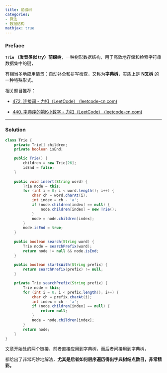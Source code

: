 ```yaml
---
title: 前缀树
categories:
- 算法
- 数据结构
mathjax: true
---
```


<escape><!--more--><escape>

### Preface

<strong>`Trie` （发音类似 try）前缀树</strong>，一种树形数据结构，用于高效地存储和检索字符串数据集中的键，

有相当多地应用情景：自动补全和拼写检查，又称为<strong>字典树</strong>，实质上是 <strong>N叉树</strong> 的一种特殊形式。

相关题目推荐：

* [472. 连接词 - 力扣（LeetCode） (leetcode-cn.com)](https://leetcode-cn.com/problems/concatenated-words/)

* [440. 字典序的第K小数字 - 力扣（LeetCode） (leetcode-cn.com)](https://leetcode-cn.com/problems/k-th-smallest-in-lexicographical-order/)

-----

### Solution

```java
class Trie {
    private Trie[] children;
    private boolean isEnd;

    public Trie() {
        children = new Trie[26];
        isEnd = false;
    }
    
    public void insert(String word) {
        Trie node = this;
        for (int i = 0; i < word.length(); i++) {
            char ch = word.charAt(i);
            int index = ch - 'a';
            if (node.children[index] == null) {
                node.children[index] = new Trie();
            }
            node = node.children[index];
        }
        node.isEnd = true;
    }
    
    public boolean search(String word) {
        Trie node = searchPrefix(word);
        return node != null && node.isEnd;
    }
    
    public boolean startsWith(String prefix) {
        return searchPrefix(prefix) != null;
    }

    private Trie searchPrefix(String prefix) {
        Trie node = this;
        for (int i = 0; i < prefix.length(); i++) {
            char ch = prefix.charAt(i);
            int index = ch - 'a';
            if (node.children[index] == null) {
                return null;
            }
            node = node.children[index];
        }
        return node;
    }
}
```

文章开始处的两个链接，前者直接应用到字典树，而后者间接用到字典树，

都给出了非常巧妙地解法，**尤其是后者如何层序遍历得出字典树结点数目，非常精彩。**

